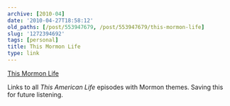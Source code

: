 ```yaml
---
archive: [2010-04]
date: '2010-04-27T18:58:12'
old_paths: [/post/553947679, /post/553947679/this-mormon-life]
slug: '1272394692'
tags: [personal]
title: This Mormon Life
type: link
---
```


[This Mormon Life][1]

Links to all *This American Life* episodes with Mormon themes.  Saving
this for future listening.

[1]: http://timesandseasons.org/index.php/2010/04/this-mormon-life/
